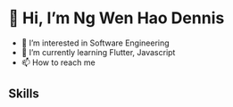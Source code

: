 # 👋 Hi, I’m Ng Wen Hao Dennis
- 👀 I’m interested in Software Engineering
- 🌱 I’m currently learning Flutter, Javascript
- 📫 How to reach me


## Skills


<!---
Denniszedead/Denniszedead is a ✨ special ✨ repository because its `README.md` (this file) appears on your GitHub profile.
You can click the Preview link to take a look at your changes.
--->
